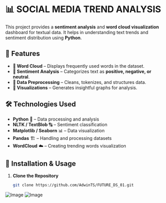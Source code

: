 # 📊 SOCIAL MEDIA TREND ANALYSIS

This project provides a **sentiment analysis** and **word cloud visualization** dashboard for textual data. It helps in understanding text trends and sentiment distribution using **Python**.

## 🚀 Features
- **📌 Word Cloud** – Displays frequently used words in the dataset.
- **📌 Sentiment Analysis** – Categorizes text as **positive, negative, or neutral**.
- **📌 Data Preprocessing** – Cleans, tokenizes, and structures data.
- **📌 Visualizations** – Generates insightful graphs for analysis.

## 🛠️ Technologies Used
- **Python** 🐍 – Data processing and analysis
- **NLTK / TextBlob** 🔠 – Sentiment classification
- **Matplotlib / Seaborn** 📊 – Data visualization
- **Pandas** 🏗️ – Handling and processing datasets
- **WordCloud** ☁️ – Creating trending words visualization


## 📌 Installation & Usage
1. **Clone the Repository**
   ```bash
   git clone https://github.com/AdwinTS/FUTURE_DS_01.git
![Image](https://github.com/user-attachments/assets/c4e83504-71a1-42c7-a68c-da9987022850)
![Image](https://github.com/user-attachments/assets/e61fd1b4-6e23-4138-b0d8-465bbaeb5461)
